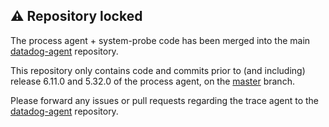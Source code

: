 ## :warning: Repository locked

The process agent + system-probe code has been merged into the main [datadog-agent](https://github.com/DataDog/datadog-agent/tree/master/pkg/process) repository.

This repository only contains code and commits prior to (and including) release 6.11.0 and 5.32.0 of the process agent, on the [master](https://github.com/DataDog/datadog-process-agent/tree/master) branch.

Please forward any issues or pull requests regarding the trace agent to the [datadog-agent](https://github.com/DataDog/datadog-agent) repository.
